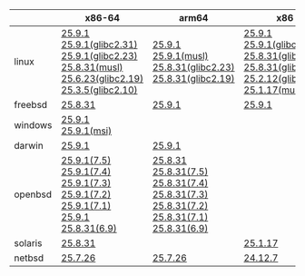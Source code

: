 ||x86-64|arm64|x86|ppc64le|armv7|armel|
| --- | --- | --- | --- | --- | --- | --- |
|linux|[25.9.1](https://github.com/roswell/sbcl_head/releases/download/25.9.1/sbcl-25.9.1-x86-64-linux-binary.tar.bz2)<br />[25.9.1(glibc2.31)](https://github.com/roswell/sbcl_head/releases/download/25.9.1/sbcl-25.9.1-x86-64-linux-glibc2.31-binary.tar.bz2)<br />[25.9.1(glibc2.23)](https://github.com/roswell/sbcl_head/releases/download/25.9.1/sbcl-25.9.1-x86-64-linux-glibc2.23-binary.tar.bz2)<br />[25.8.31(musl)](https://github.com/roswell/sbcl_head/releases/download/25.8.31/sbcl-25.8.31-x86-64-linux-musl-binary.tar.bz2)<br />[25.6.23(glibc2.19)](https://github.com/roswell/sbcl_head/releases/download/25.6.23/sbcl-25.6.23-x86-64-linux-glibc2.19-binary.tar.bz2)<br />[25.3.5(glibc2.10)](https://github.com/roswell/sbcl_head/releases/download/25.3.5/sbcl-25.3.5-x86-64-linux-glibc2.10-binary.tar.bz2)<br />|[25.9.1](https://github.com/roswell/sbcl_head/releases/download/25.9.1/sbcl-25.9.1-arm64-linux-binary.tar.bz2)<br />[25.9.1(musl)](https://github.com/roswell/sbcl_head/releases/download/25.9.1/sbcl-25.9.1-arm64-linux-musl-binary.tar.bz2)<br />[25.8.31(glibc2.23)](https://github.com/roswell/sbcl_head/releases/download/25.8.31/sbcl-25.8.31-arm64-linux-glibc2.23-binary.tar.bz2)<br />[25.8.31(glibc2.19)](https://github.com/roswell/sbcl_head/releases/download/25.8.31/sbcl-25.8.31-arm64-linux-glibc2.19-binary.tar.bz2)<br />|[25.9.1](https://github.com/roswell/sbcl_head/releases/download/25.9.1/sbcl-25.9.1-x86-linux-binary.tar.bz2)<br />[25.9.1(glibc2.31)](https://github.com/roswell/sbcl_head/releases/download/25.9.1/sbcl-25.9.1-x86-linux-glibc2.31-binary.tar.bz2)<br />[25.8.31(glibc2.23)](https://github.com/roswell/sbcl_head/releases/download/25.8.31/sbcl-25.8.31-x86-linux-glibc2.23-binary.tar.bz2)<br />[25.8.31(glibc2.19)](https://github.com/roswell/sbcl_head/releases/download/25.8.31/sbcl-25.8.31-x86-linux-glibc2.19-binary.tar.bz2)<br />[25.2.12(glibc2.10)](https://github.com/roswell/sbcl_head/releases/download/25.2.12/sbcl-25.2.12-x86-linux-glibc2.10-binary.tar.bz2)<br />[25.1.17(musl)](https://github.com/roswell/sbcl_head/releases/download/25.1.17/sbcl-25.1.17-x86-linux-musl-binary.tar.bz2)<br />|[25.8.29](https://github.com/roswell/sbcl_head/releases/download/25.8.29/sbcl-25.8.29-ppc64le-linux-binary.tar.bz2)<br />[25.8.29(glibc2.23)](https://github.com/roswell/sbcl_head/releases/download/25.8.29/sbcl-25.8.29-ppc64le-linux-glibc2.23-binary.tar.bz2)<br />[25.8.29(glibc2.19)](https://github.com/roswell/sbcl_head/releases/download/25.8.29/sbcl-25.8.29-ppc64le-linux-glibc2.19-binary.tar.bz2)<br />|[25.8.29](https://github.com/roswell/sbcl_head/releases/download/25.8.29/sbcl-25.8.29-armv7-linux-binary.tar.bz2)<br />|[25.1.17](https://github.com/roswell/sbcl_head/releases/download/25.1.17/sbcl-25.1.17-armel-linux-binary.tar.bz2)<br />|
|freebsd|[25.8.31](https://github.com/roswell/sbcl_head/releases/download/25.8.31/sbcl-25.8.31-x86-64-freebsd-binary.tar.bz2)<br />|[25.9.1](https://github.com/roswell/sbcl_head/releases/download/25.9.1/sbcl-25.9.1-arm64-freebsd-binary.tar.bz2)<br />|[25.9.1](https://github.com/roswell/sbcl_head/releases/download/25.9.1/sbcl-25.9.1-x86-freebsd-binary.tar.bz2)<br />||||
|windows|[25.9.1](https://github.com/roswell/sbcl_head/releases/download/25.9.1/sbcl-25.9.1-x86-64-windows-binary.tar.bz2)<br />[25.9.1(msi)](https://github.com/roswell/sbcl_head/releases/download/25.9.1/sbcl-25.9.1-x86-64-windows-binary.msi)<br />||||||
|darwin|[25.9.1](https://github.com/roswell/sbcl_head/releases/download/25.9.1/sbcl-25.9.1-x86-64-darwin-binary.tar.bz2)<br />|[25.9.1](https://github.com/roswell/sbcl_head/releases/download/25.9.1/sbcl-25.9.1-arm64-darwin-binary.tar.bz2)<br />|||||
|openbsd|[25.9.1(7.5)](https://github.com/roswell/sbcl_head/releases/download/25.9.1/sbcl-25.9.1-x86-64-openbsd-7.5-binary.tar.bz2)<br />[25.9.1(7.4)](https://github.com/roswell/sbcl_head/releases/download/25.9.1/sbcl-25.9.1-x86-64-openbsd-7.4-binary.tar.bz2)<br />[25.9.1(7.3)](https://github.com/roswell/sbcl_head/releases/download/25.9.1/sbcl-25.9.1-x86-64-openbsd-7.3-binary.tar.bz2)<br />[25.9.1(7.2)](https://github.com/roswell/sbcl_head/releases/download/25.9.1/sbcl-25.9.1-x86-64-openbsd-7.2-binary.tar.bz2)<br />[25.9.1(7.1)](https://github.com/roswell/sbcl_head/releases/download/25.9.1/sbcl-25.9.1-x86-64-openbsd-7.1-binary.tar.bz2)<br />[25.9.1](https://github.com/roswell/sbcl_head/releases/download/25.9.1/sbcl-25.9.1-x86-64-openbsd-binary.tar.bz2)<br />[25.8.31(6.9)](https://github.com/roswell/sbcl_head/releases/download/25.8.31/sbcl-25.8.31-x86-64-openbsd-6.9-binary.tar.bz2)<br />|[25.8.31](https://github.com/roswell/sbcl_head/releases/download/25.8.31/sbcl-25.8.31-arm64-openbsd-binary.tar.bz2)<br />[25.8.31(7.5)](https://github.com/roswell/sbcl_head/releases/download/25.8.31/sbcl-25.8.31-arm64-openbsd-7.5-binary.tar.bz2)<br />[25.8.31(7.4)](https://github.com/roswell/sbcl_head/releases/download/25.8.31/sbcl-25.8.31-arm64-openbsd-7.4-binary.tar.bz2)<br />[25.8.31(7.3)](https://github.com/roswell/sbcl_head/releases/download/25.8.31/sbcl-25.8.31-arm64-openbsd-7.3-binary.tar.bz2)<br />[25.8.31(7.2)](https://github.com/roswell/sbcl_head/releases/download/25.8.31/sbcl-25.8.31-arm64-openbsd-7.2-binary.tar.bz2)<br />[25.8.31(7.1)](https://github.com/roswell/sbcl_head/releases/download/25.8.31/sbcl-25.8.31-arm64-openbsd-7.1-binary.tar.bz2)<br />[25.8.31(6.9)](https://github.com/roswell/sbcl_head/releases/download/25.8.31/sbcl-25.8.31-arm64-openbsd-6.9-binary.tar.bz2)<br />|||||
|solaris|[25.8.31](https://github.com/roswell/sbcl_head/releases/download/25.8.31/sbcl-25.8.31-x86-64-solaris-binary.tar.bz2)<br />||[25.1.17](https://github.com/roswell/sbcl_head/releases/download/25.1.17/sbcl-25.1.17-x86-solaris-binary.tar.bz2)<br />||||
|netbsd|[25.7.26](https://github.com/roswell/sbcl_head/releases/download/25.7.26/sbcl-25.7.26-x86-64-netbsd-binary.tar.bz2)<br />|[25.7.26](https://github.com/roswell/sbcl_head/releases/download/25.7.26/sbcl-25.7.26-arm64-netbsd-binary.tar.bz2)<br />|[24.12.7](https://github.com/roswell/sbcl_head/releases/download/24.12.7/sbcl-24.12.7-x86-netbsd-binary.tar.bz2)<br />||||
